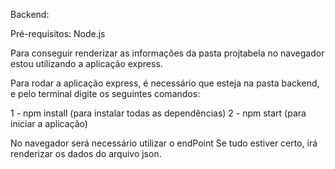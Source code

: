 Backend:

Pré-requisitos: Node.js

Para conseguir renderizar as informações da pasta projtabela no navegador estou utilizando a aplicação express.

Para rodar a aplicação express, é necessário que esteja na pasta backend, e pelo terminal digite os seguintes comandos:

1 - npm install (para instalar todas as dependências)
2 - npm start (para iniciar a aplicação)

No navegador será necessário utilizar o endPoint
Se tudo estiver certo, irá renderizar os dados do arquivo json.